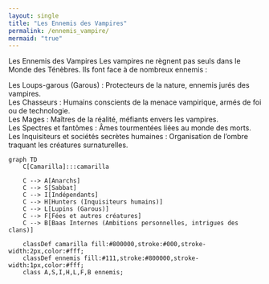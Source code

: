 ```yaml
---
layout: single
title: "Les Ennemis des Vampires"
permalink: /ennemis_vampire/
mermaid: "true"
---
```


Les Ennemis des Vampires
Les vampires ne règnent pas seuls dans le Monde des Ténèbres. Ils font face à de nombreux ennemis :

Les Loups-garous (Garous) : Protecteurs de la nature, ennemis jurés des vampires.
<br/>
Les Chasseurs : Humains conscients de la menace vampirique, armés de foi ou de technologie.
<br/>
Les Mages : Maîtres de la réalité, méfiants envers les vampires.
<br/>
Les Spectres et fantômes : Âmes tourmentées liées au monde des morts.
<br/>
Les Inquisiteurs et sociétés secrètes humaines : Organisation de l’ombre traquant les créatures surnaturelles.

```mermaid
graph TD
    C[Camarilla]:::camarilla

    C --> A[Anarchs]
    C --> S[Sabbat]
    C --> I[Indépendants]
    C --> H[Hunters (Inquisiteurs humains)]
    C --> L[Lupins (Garous)]
    C --> F[Fées et autres créatures]
    C --> B[Baas Internes (Ambitions personnelles, intrigues des clans)]

    classDef camarilla fill:#800000,stroke:#000,stroke-width:2px,color:#fff;
    classDef ennemis fill:#111,stroke:#800000,stroke-width:1px,color:#fff;
    class A,S,I,H,L,F,B ennemis;
```